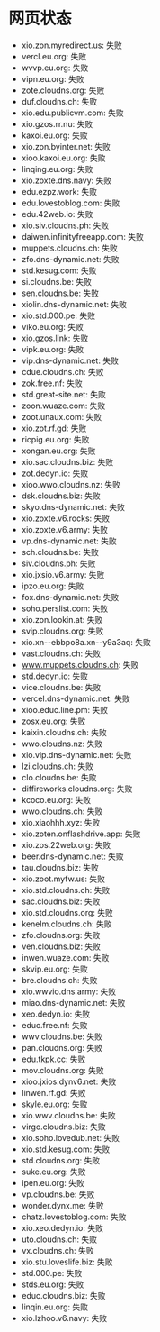 # 网页状态
- xio.zon.myredirect.us: 失败
- vercl.eu.org: 失败
- wvvp.eu.org: 失败
- vipn.eu.org: 失败
- zote.cloudns.org: 失败
- duf.cloudns.ch: 失败
- xio.edu.publicvm.com: 失败
- xio.gzos.rr.nu: 失败
- kaxoi.eu.org: 失败
- xio.zon.byinter.net: 失败
- xioo.kaxoi.eu.org: 失败
- linqing.eu.org: 失败
- xio.zoxte.dns.navy: 失败
- edu.ezpz.work: 失败
- edu.lovestoblog.com: 失败
- edu.42web.io: 失败
- xio.siv.cloudns.ph: 失败
- daiwen.infinityfreeapp.com: 失败
- muppets.cloudns.ch: 失败
- zfo.dns-dynamic.net: 失败
- std.kesug.com: 失败
- si.cloudns.be: 失败
- sen.cloudns.be: 失败
- xiolin.dns-dynamic.net: 失败
- xio.std.000.pe: 失败
- viko.eu.org: 失败
- xio.gzos.link: 失败
- vipk.eu.org: 失败
- vip.dns-dynamic.net: 失败
- cdue.cloudns.ch: 失败
- zok.free.nf: 失败
- std.great-site.net: 失败
- zoon.wuaze.com: 失败
- zoot.unaux.com: 失败
- xio.zot.rf.gd: 失败
- ricpig.eu.org: 失败
- xongan.eu.org: 失败
- xio.sac.cloudns.biz: 失败
- zot.dedyn.io: 失败
- xioo.wwo.cloudns.nz: 失败
- dsk.cloudns.biz: 失败
- skyo.dns-dynamic.net: 失败
- xio.zoxte.v6.rocks: 失败
- xio.zoxte.v6.army: 失败
- vp.dns-dynamic.net: 失败
- sch.cloudns.be: 失败
- siv.cloudns.ph: 失败
- xio.jxsio.v6.army: 失败
- ipzo.eu.org: 失败
- fox.dns-dynamic.net: 失败
- soho.perslist.com: 失败
- xio.zon.lookin.at: 失败
- svip.cloudns.org: 失败
- xio.xn--ebbpo8a.xn--y9a3aq: 失败
- vast.cloudns.ch: 失败
- www.muppets.cloudns.ch: 失败
- std.dedyn.io: 失败
- vice.cloudns.be: 失败
- vercel.dns-dynamic.net: 失败
- xioo.educ.line.pm: 失败
- zosx.eu.org: 失败
- kaixin.cloudns.ch: 失败
- wwo.cloudns.nz: 失败
- xio.vip.dns-dynamic.net: 失败
- lzi.cloudns.ch: 失败
- clo.cloudns.be: 失败
- diffireworks.cloudns.org: 失败
- kcoco.eu.org: 失败
- wwo.cloudns.ch: 失败
- xio.xiaohhh.xyz: 失败
- xio.zoten.onflashdrive.app: 失败
- xio.zos.22web.org: 失败
- beer.dns-dynamic.net: 失败
- tau.cloudns.biz: 失败
- xio.zoot.myfw.us: 失败
- xio.std.cloudns.ch: 失败
- sac.cloudns.biz: 失败
- xio.std.cloudns.org: 失败
- kenelm.cloudns.ch: 失败
- zfo.cloudns.org: 失败
- ven.cloudns.biz: 失败
- inwen.wuaze.com: 失败
- skvip.eu.org: 失败
- bre.cloudns.ch: 失败
- xio.wwvio.dns.army: 失败
- miao.dns-dynamic.net: 失败
- xeo.dedyn.io: 失败
- educ.free.nf: 失败
- wwv.cloudns.be: 失败
- pan.cloudns.org: 失败
- edu.tkpk.cc: 失败
- mov.cloudns.org: 失败
- xioo.jxios.dynv6.net: 失败
- linwen.rf.gd: 失败
- skyle.eu.org: 失败
- xio.wwv.cloudns.be: 失败
- virgo.cloudns.biz: 失败
- xio.soho.lovedub.net: 失败
- xio.std.kesug.com: 失败
- std.cloudns.org: 失败
- suke.eu.org: 失败
- ipen.eu.org: 失败
- vp.cloudns.be: 失败
- wonder.dynx.me: 失败
- chatz.lovestoblog.com: 失败
- xio.xeo.dedyn.io: 失败
- uto.cloudns.ch: 失败
- vx.cloudns.ch: 失败
- xio.stu.loveslife.biz: 失败
- std.000.pe: 失败
- stds.eu.org: 失败
- educ.cloudns.biz: 失败
- linqin.eu.org: 失败
- xio.lzhoo.v6.navy: 失败
